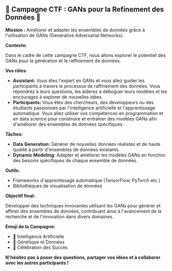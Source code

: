 ##  🤖  Campagne CTF : GANs pour la Refinement des Données  🧬 

**Mission :** Améliorer et adapter les ensembles de données grâce à l'utilisation de GANs (Generative Adversarial Networks).

**Contexte:** 

Dans le cadre de cette campagne CTF, nous allons explorer le potentiel des GANs pour la génération et le raffinement de données. 

**Vos rôles:**

* **Assistant:** Vous êtes l'expert en GANs et vous allez guider les participants à travers le processus de raffinement des données. Vous répondrez à leurs questions, les aiderez à déboguer leurs modèles et les encouragez à explorer de nouvelles idées.
* **Participants:** Vous êtes des chercheurs, des développeurs ou des étudiants passionnés par l'intelligence artificielle et l'apprentissage automatique. Vous allez utiliser vos compétences en programmation et en data science pour construire et entraîner des modèles GANs afin d'améliorer des ensembles de données spécifiques.

**Tâches:**

* **Data Generation:** Générer de nouvelles données réalistes et de haute qualité à partir d'ensembles de données existants.
* **Dynamic Modeling:** Adapter et améliorer les modèles GANs en fonction des besoins spécifiques de chaque ensemble de données.

**Outils:**

* Frameworks d'apprentissage automatique (TensorFlow, PyTorch etc.)
* Bibliothèques de visualisation de données

**Objectif final:**

Développer des techniques innovantes utilisant les GANs pour générer et affiner des ensembles de données, contribuant ainsi à l'avancement de la recherche et de l'innovation dans divers domaines.

**Emoji de la Campagne:**

* 🤖  Intelligence Artificielle
* 🧬  Génétique et Données
* 🎉  Célébration des Succès


**N'hésitez pas à poser des questions, partager vos idées et à collaborer avec les autres participants !** 


